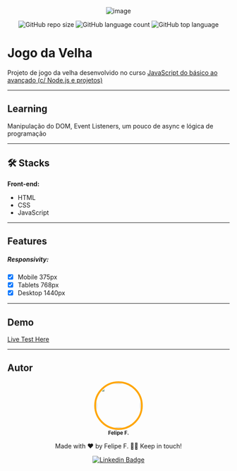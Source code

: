 <div align="center">

 <!-- :uk: [English version](/Readme/README-en.md) / [Pt-BR version](../README.md) -->
<!-- 
 <img src="https://raw.githubusercontent.com/felpfsf/mission-space-explorers/master/design/banner.png" style="border-top-left-radius: 10px; border-top-right-radius: 10px"> -->
 
 ![image](https://user-images.githubusercontent.com/2619027/181653382-986d957b-56b9-4566-b419-13e8cfef056a.png)

 

  ![GitHub repo size](https://img.shields.io/github/repo-size/felpfsf/mission-space-explorers) ![GitHub language count](https://img.shields.io/github/languages/count/felpfsf/mission-space-explorers) ![GitHub top language](https://img.shields.io/github/languages/top/felpfsf/mission-space-explorers)

</div>

# Jogo da Velha

Projeto de jogo da velha desenvolvido no curso [JavaScript do básico ao avançado (c/ Node.js e projetos)](https://www.udemy.com/course/javascript-do-basico-ao-avancado-com-node-e-projetos)

---

## Learning

Manipulação do DOM, Event Listeners, um pouco de async e lógica de programação

---

## 🛠 Stacks

**Front-end:**

- HTML
- CSS
- JavaScript
  
---

## Features

##### Responsivity:
- [x] Mobile 375px
- [x] Tablets 768px
- [x] Desktop 1440px

---

## Demo

[Live Test Here]()

---

## Autor

<div align='center'>

 <img style="border:4px solid orange; border-radius: 100%; padding:1px;" src="https://github.com/felpfsf.png" width="100px;" alt=""/>
 <br />
 <sub><b>Felipe F.</b></sub>

Made with ❤️ by Felipe F. 👋🏽 Keep in touch!

[![Linkedin Badge](https://img.shields.io/badge/-Felipe-blue?style=flat-square&logo=Linkedin&logoColor=white&link=https://www.linkedin.com/in/felipefsf/)](https://www.linkedin.com/in/felipefsf/)

</div>
